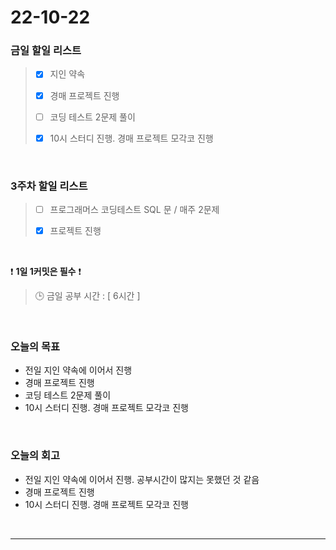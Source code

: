 # 22-10-22

### 금일 할일 리스트
> - [x]  지인 약속
>
> - [x]  경매 프로젝트 진행
>
> - [ ]  코딩 테스트 2문제 풀이 
>
> - [x]  10시 스터디 진행. 경매 프로젝트 모각코 진행

<br/>

### 3주차 할일 리스트  

> - [ ]  프로그래머스 코딩테스트 SQL 문 / 매주 2문제  
>
> - [x]  프로젝트 진행

<br/>

❗ **1일 1커밋은 필수** ❗
> 🕒 금일 공부 시간 :  [ 6시간 ]
  
<br/>

### 오늘의 목표
- 전일 지인 약속에 이어서 진행
- 경매 프로젝트 진행
- 코딩 테스트 2문제 풀이 
- 10시 스터디 진행. 경매 프로젝트 모각코 진행

<br>

### 오늘의 회고
- 전일 지인 약속에 이어서 진행. 공부시간이 많지는 못했던 것 같음
- 경매 프로젝트 진행
- 10시 스터디 진행. 경매 프로젝트 모각코 진행

<br/>

------------  